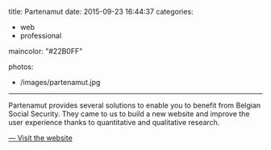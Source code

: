 title: Partenamut
date: 2015-09-23 16:44:37
categories:
- web
- professional

maincolor: "#22B0FF"

photos:
- /images/partenamut.jpg
---

Partenamut provides several solutions to enable you to benefit from Belgian
Social Security. They came to us to build a new website and improve the user
experience thanks to quantitative and qualitative research.

[— Visit the website](http://www.partenamut.be)